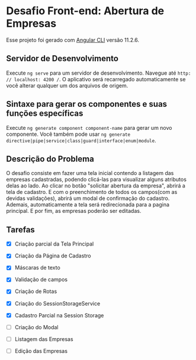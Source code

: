# Desafio Front-end: Abertura de Empresas

Esse projeto foi gerado com [Angular CLI](https://github.com/angular/angular-cli) versão 11.2.6.

## Servidor de Desenvolvimento

Execute `ng serve` para um servidor de desenvolvimento. Navegue até `http: // localhost: 4200 /`. O aplicativo será recarregado automaticamente se você alterar qualquer um dos arquivos de origem.

## Sintaxe para gerar os componentes e suas funções específicas

Execute `ng generate component component-name` para gerar um novo componente. Você também pode usar `ng generate directive|pipe|service|class|guard|interface|enum|module`.

## Descrição do Problema

O desafio consiste em fazer uma tela inicial contendo a listagem das empresas cadastradas, 
podendo clicá-las para visualizar alguns atributos delas ao lado. Ao clicar no botão "solicitar
abertura da empresa", abrirá a tela de cadastro. E com o preenchimento de todos os campos(com as devidas
validações), abrirá um modal de confirmação do cadastro. Ademais, automaticamente a tela será redirecionada para a pagina principal. E por fim, as empresas poderão ser editadas.

## Tarefas

- [x] Criação parcial da Tela Principal
- [x] Criação da Página de Cadastro
- [x] Máscaras de texto
- [x] Validação de campos  
- [x] Criação de Rotas  
- [x] Criação do SessionStorageService  
- [x] Cadastro Parcial na Session Storage
- [ ] Criação do Modal  
- [ ] Listagem das Empresas
- [ ] Edição das Empresas 




